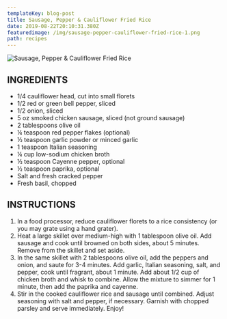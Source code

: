 ```yaml
---
templateKey: blog-post
title: Sausage, Pepper & Cauliflower Fried Rice
date: 2019-08-22T20:10:31.380Z
featuredimage: /img/sausage-pepper-cauliflower-fried-rice-1.png
path: recipes
---
```

![Sausage, Pepper & Cauliflower Fried Rice](/img/sausage-pepper-cauliflower-fried-rice-1.png)

## INGREDIENTS

* 1/4 cauliflower head, cut into small florets
* 1/2 red or green bell pepper, sliced
* 1/2 onion, sliced
* 5 oz smoked chicken sausage, sliced (not ground sausage)
* 2 tablespoons olive oil
* ¼ teaspoon red pepper flakes (optional)
* ½ teaspoon garlic powder or minced garlic
* 1 teaspoon Italian seasoning
* ¼ cup low-sodium chicken broth
* ½ teaspoon Cayenne pepper, optional
* ½ teaspoon paprika, optional
* Salt and fresh cracked pepper
* Fresh basil, chopped

## INSTRUCTIONS

1. In a food processor, reduce cauliflower florets to a rice consistency (or you may grate using a hand grater).
2. Heat a large skillet over medium-high with 1 tablespoon olive oil. Add sausage and cook until browned on both sides, about 5 minutes. Remove from the skillet and set aside.
3. In the same skillet with 2 tablespoons olive oil, add the peppers and onion, and saute for 3-4 minutes. Add garlic, Italian seasoning, salt, and pepper, cook until fragrant, about 1 minute. Add about 1/2 cup of chicken broth and whisk to combine. Allow the mixture to simmer for 1 minute, then add the paprika and cayenne.
4. Stir in the cooked cauliflower rice and sausage until combined. Adjust seasoning with salt and pepper, if necessary. Garnish with chopped parsley and serve immediately. Enjoy!
